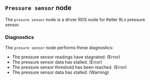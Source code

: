 ## `Pressure sensor` node
The `presure sensor` node is a driver ROS node for Keller 9Lx pressure sensor.

### Diagnostics
The `presure sensor` node performs these diagnostics:
  - The pressure sensor readings have stagnated. (Error)
  - The pressure sensor data has stalled. (Error)
  - The pressure sensor threshold has been reached. (Error)
  - The pressure sensor data has stalled. (Warning)
